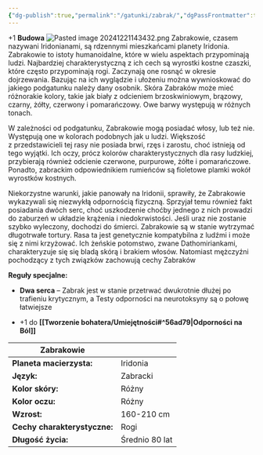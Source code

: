 ```yaml
---
{"dg-publish":true,"permalink":"/gatunki/zabrak/","dgPassFrontmatter":true}
---
```


+1 **Budowa**
![Pasted image 20241221143432.png](/img/user/Obrazy/Pasted%20image%2020241221143432.png)
Zabrakowie, czasem nazywani Iridonianami, są rdzennymi mieszkańcami planety Iridonia. Zabrakowie to istoty humanoidalne, które w wielu aspektach przypominają ludzi. Najbardziej charakterystyczną z ich cech są wyrostki kostne czaszki, które często przypominają rogi. Zaczynają one rosnąć w okresie dojrzewania. Bazując na ich wyglądzie i ułożeniu można wywnioskować do jakiego podgatunku należy dany osobnik. Skóra Zabraków może mieć różnorakie kolory, takie jak biały z odcieniem brzoskwiniowym, brązowy, czarny, żółty, czerwony i pomarańczowy. Owe barwy występują w różnych tonach.

W zależności od podgatunku, Zabrakowie mogą posiadać włosy, lub też nie. Występują one w kolorach podobnych jak u ludzi. Większość z przedstawicieli tej rasy nie posiada brwi, rzęs i zarostu, choć istnieją od tego wyjątki. Ich oczy, prócz kolorów charakterystycznych dla rasy ludzkiej, przybierają również odcienie czerwone, purpurowe, żółte i pomarańczowe. Ponadto, zabrackim odpowiednikiem rumieńców są fioletowe plamki wokół wyrostków kostnych.

Niekorzystne warunki, jakie panowały na Iridonii, sprawiły, że Zabrakowie wykazywali się niezwykłą odpornością fizyczną. Sprzyjał temu również fakt posiadania dwóch serc, choć uszkodzenie choćby jednego z nich prowadzi do zaburzeń w układzie krążenia i niedokrwistości. Jeśli uraz nie zostanie szybko wyleczony, dochodzi do śmierci. Zabrakowie są w stanie wytrzymać długotrwałe tortury. Rasa ta jest genetycznie kompatybilna z ludźmi i może się z nimi krzyżować. Ich żeńskie potomstwo, zwane Dathomiriankami, charakteryzuje się się bladą skórą i brakiem włosów. Natomiast mężczyźni pochodzący z tych związków zachowują cechy Zabraków

**Reguły specjalne:**

- **Dwa serca** – Zabrak jest w stanie przetrwać dwukrotnie dłużej po trafieniu krytycznym, a Testy odporności na neurotoksyny są o połowę łatwiejsze

- +1 do **[[Tworzenie bohatera/Umiejętności#^56ad79\|Odporności na Ból]]**

| **Zabrakowie**               |                |
| ---------------------------- | -------------- |
| **Planeta macierzysta:**     | Iridonia       |
| **Język:**                   | Zabracki       |
| **Kolor skóry:**             | Różny          |
| **Kolor oczu:**              | Różny          |
| **Wzrost:**                  | 160-210 cm     |
| **Cechy charakterystyczne:** | Rogi           |
| **Długość życia:**           | Średnio 80 lat |